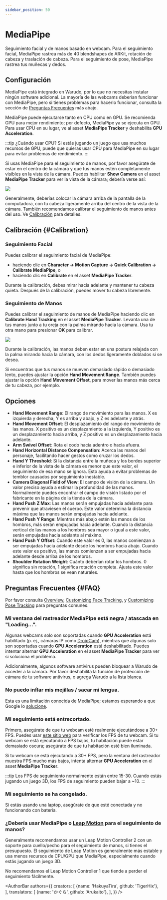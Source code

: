 ```yaml
---
sidebar_position: 50
---
```


# MediaPipe

Seguimiento facial y de manos basado en webcam. Para el seguimiento facial, MediaPipe rastrea más de 40 blendshapes de ARKit, rotación de cabeza y traslación de cabeza. Para el seguimiento de pose, MediaPipe rastrea tus muñecas y dedos.

## Configuración

MediaPipe está integrado en Warudo, por lo que no necesitas instalar ningún software adicional. La mayoría de las webcams deberían funcionar con MediaPipe, pero si tienes problemas para hacerlo funcionar, consulta la sección de [Preguntas Frecuentes](#FAQ) más abajo.

MediaPipe puede ejecutarse tanto en CPU como en GPU. Se recomienda GPU para mejor rendimiento; por defecto, MediaPipe ya se ejecuta en GPU. Para usar CPU en su lugar, ve al asset **MediaPipe Tracker** y deshabilita **GPU Acceleration**.

:::tip
¿Cuándo usar CPU? Si estás jugando un juego que usa muchos recursos de GPU, puede que quieras usar CPU para MediaPipe en su lugar para evitar problemas de rendimiento.
:::

Si usas MediaPipe para el seguimiento de manos, por favor asegúrate de estar en el centro de la cámara y que tus manos estén completamente visibles en la vista de la cámara. Puedes habilitar **Show Camera** en el asset **MediaPipe Tracker** para ver la vista de la cámara; debería verse así:

![](/doc-img/en-mediapipe-1.png)

Generalmente, deberías colocar la cámara arriba de la pantalla de la computadora, con tu cabeza ligeramente arriba del centro de la vista de la cámara. También recomendamos calibrar el seguimiento de manos antes del uso. Ve [Calibración](#Calibration) para detalles.

## Calibración {#Calibration}

### Seguimiento Facial

Puedes calibrar el seguimiento facial de MediaPipe:
* haciendo clic en **Character → Motion Capture → Quick Calibration → Calibrate MediaPipe**, o
* haciendo clic en **Calibrate** en el asset **MediaPipe Tracker**.

Durante la calibración, debes mirar hacia adelante y mantener tu cabeza quieta. Después de la calibración, puedes mover tu cabeza libremente.

### Seguimiento de Manos

Puedes calibrar el seguimiento de manos de MediaPipe haciendo clic en **Calibrate Hand Tracking** en el asset **MediaPipe Tracker**. Levanta una de tus manos junto a tu oreja con la palma mirando hacia la cámara. Usa tu otra mano para presionar **OK** para calibrar.

![](/doc-img/en-mediapipe-2.png)
<p class="img-desc">Durante la calibración, las manos deben estar en una postura relajada con la palma mirando hacia la cámara, con los dedos ligeramente doblados si se desea.</p>

Si encuentras que tus manos se mueven demasiado rápido o demasiado lento, puedes ajustar la opción **Hand Movement Range**. También puedes ajustar la opción **Hand Movement Offset**, para mover las manos más cerca de tu cabeza, por ejemplo.

## Opciones

* **Hand Movement Range**: El rango de movimiento para las manos. X es izquierda y derecha, Y es arriba y abajo, y Z es adelante y atrás.
* **Hand Movement Offset**: El desplazamiento del rango de movimiento de las manos. X positivo es un desplazamiento a la izquierda, Y positivo es un desplazamiento hacia arriba, y Z positivo es un desplazamiento hacia adelante.
* **Arm Swivel Offset**: Rota el codo hacia adentro o hacia afuera.
* **Hand Horizontal Distance Compensation**: Acerca las manos del personaje, facilitando hacer gestos como cruzar los dedos.
* **Hand Y Threshold**: Si la distancia entre la muñeca y los bordes superior e inferior de la vista de la cámara es menor que este valor, el seguimiento de esa mano se ignora. Esto ayuda a evitar problemas de temblor causados por seguimiento inestable.
* **Camera Diagonal Field of View**: El campo de visión de la cámara. Un valor preciso ayuda a estimar la profundidad de las manos. Normalmente puedes encontrar el campo de visión listado por el fabricante en la página de la tienda de la cámara.
* **Hand Push Z Max**: Las manos serán empujadas hacia adelante para prevenir que atraviesen el cuerpo. Este valor determina la distancia máxima que las manos serán empujadas hacia adelante.
* **Hand Push Y Range**: Mientras más abajo estén las manos de los hombros, más serán empujadas hacia adelante. Cuando la distancia vertical de las manos a los hombros sea mayor o igual a este valor, serán empujadas hacia adelante al máximo.
* **Hand Push Y Offset**: Cuando este valor es 0, las manos comienzan a ser empujadas hacia adelante desde los hombros hacia abajo. Cuando este valor es positivo, las manos comienzan a ser empujadas hacia adelante desde arriba de los hombros.
* **Shoulder Rotation Weight**: Cuánto deberían rotar los hombros. 0 significa sin rotación, 1 significa rotación completa. Ajusta este valor hasta que los hombros se vean naturales.

## Preguntas Frecuentes {#FAQ}

Por favor consulta [Overview](overview#FAQ), [Customizing Face Tracking](face-tracking#FAQ), y [Customizing Pose Tracking](body-tracking#FAQ) para preguntas comunes.

### Mi ventana del rastreador MediaPipe está negra / atascada en "Loading...".

Algunas webcams solo son soportadas cuando **GPU Acceleration** está habilitado (p. ej., cámaras IP como [DroidCam](https://play.google.com/store/apps/details?id=com.dev47apps.droidcam\&hl=en\_US\&gl=US\&pli=1)), mientras que algunas solo son soportadas cuando **GPU Acceleration** está deshabilitado. Puedes intentar alternar **GPU Acceleration** en el asset **MediaPipe Tracker** para ver si soluciona el problema.

Adicionalmente, algunos software antivirus pueden bloquear a Warudo de acceder a la cámara. Por favor deshabilita la función de protección de cámara de tu software antivirus, o agrega Warudo a la lista blanca.

### No puedo inflar mis mejillas / sacar mi lengua.

Esta es una limitación conocida de MediaPipe; estamos esperando a que Google lo [solucione](https://github.com/google/mediapipe/issues/4403).

### Mi seguimiento está entrecortado.

Primero, asegúrate de que tu webcam esté realmente ejecutándose a 30+ FPS. Puedes usar [este sitio web](https://webcamtests.com/fps) para verificar los FPS de tu webcam. Si tu webcam se está ejecutando a FPS bajos, tu habitación puede estar demasiado oscura; asegúrate de que tu habitación esté bien iluminada.

Si tu webcam se está ejecutando a 30+ FPS, pero la ventana del rastreador muestra FPS mucho más bajos, intenta alternar **GPU Acceleration** en el asset **MediaPipe Tracker**.

:::tip
Los FPS de seguimiento normalmente están entre 15-30. Cuando estás jugando un juego 3D, los FPS de seguimiento pueden bajar a ~10.
:::

### Mi seguimiento se ha congelado.

Si estás usando una laptop, asegúrate de que esté conectada y no funcionando con batería.

### ¿Debería usar MediaPipe o [Leap Motion](leap-motion.md) para el seguimiento de manos?

Generalmente recomendamos usar un Leap Motion Controller 2 con un soporte para cuello/pecho para el seguimiento de manos, si tienes el presupuesto. El seguimiento de Leap Motion es generalmente más estable y usa menos recursos de CPU/GPU que MediaPipe, especialmente cuando estás jugando un juego 3D.

No recomendamos el Leap Motion Controller 1 que tiende a perder el seguimiento fácilmente.

<AuthorBar authors={{
  creators: [
    {name: 'HakuyaTira', github: 'TigerHix'},
  ],
  translators: [
    {name: 'かぐら', github: 'Arukaito'},
  ],
}} />
